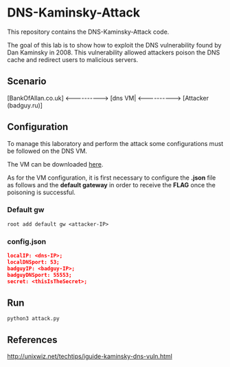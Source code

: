 # DNS-Kaminsky-Attack

This repository contains the DNS-Kaminsky-Attack code.

The goal of this lab is to show how to exploit the DNS vulnerability found by Dan Kaminsky in 2008. This vulnerability allowed attackers poison the DNS cache and redirect users to malicious servers.

## Scenario

 [BankOfAllan.co.uk] <----------> [dns VM| <----------> [Attacker (badguy.ru)]

## Configuration

To manage this laboratory and perform the attack some configurations must be followed on the DNS VM.

The VM can be downloaded [here](https://my.pcloud.com/publink/show?code=XZFyHA7ZfJaJlozTs1me2AHj5ftw6mFASab7).

As for the VM configuration, it is first necessary to configure the **.json** file as follows and the **default gateway** in order to receive the **FLAG** once the poisoning is successful.

### Default gw
`root add default gw <attacker-IP>`
### config.json
```json
localIP: <dns-IP>;
localDNSport: 53;
badguyIP: <badguy-IP>;
badguyDNSport: 55553;
secret: <thisIsTheSecret>;
```

## Run
`python3 attack.py`

## References
http://unixwiz.net/techtips/iguide-kaminsky-dns-vuln.html
